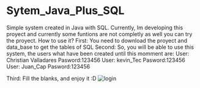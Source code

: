 # Sytem_Java_Plus_SQL
Simple system created in Java with SQL.
Currently, Im developing this proyect and currently some funtions are not completly 
as well you can try the proyect.
How to use it?
First: You need to download the proyect and data_base to get the tables of SQL
Second: So, you will be able to use this system, the users what have been created 
until this momment are:
 User: Christian Valladares Pasword:123456
 User: kevin_Tec Pasword:123456
 User: Juan_Cap Pasword:123456
 
Third: Fill the blanks, and enjoy it :D 
![login](https://user-images.githubusercontent.com/61268729/82714733-2f684980-9c4d-11ea-8104-37c0c212e762.png)
